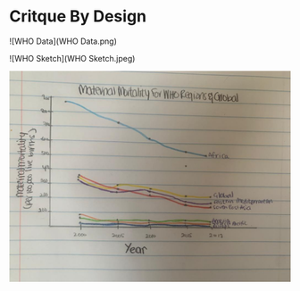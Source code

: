 # Critque By Design 

![WHO Data](WHO Data.png)


![WHO Sketch](WHO Sketch.jpeg)
 
<img src="WHO Sketch.jpeg" width="700"/>
